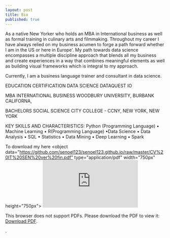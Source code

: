 ```yaml
---
layout: post
title: Bio
published: true
---
```

As a native New Yorker who holds an MBA in International business as well as formal training in culinary arts and filmmaking.  Throughout my career I have always relied on my business acumen to forge a path forward whether I am in the US or here in Europe'.  My path towards data science encompasses a multiple discipline approach that blends all my business and create experiences in a way that combines meaningful elements as well as building visual frameworks which is integral to my approach.

Currently, I am a business language trainer and consultant in data science. 

EDUCATION 
CERTIFICATION DATA SCIENCE
DATAQUEST IO 
 
MBA INTERNATIONAL BUSINESS
WOODBURY UNIVERSITY, BURBANK CALIFORNA,  

BACHELORS SOCIAL SCIENCE
CITY COLLEGE - CCNY, NEW YORK, NEW YORK 

KEY SKILLS AND CHARACTERISTICS: 
Python (Programming Language) • Machine Learning • R(Programming Language) •Data Science • Data Analysis • SQL • Statistics • Data Mining • Deep Learning • Spark

To download my here <object data="https://github.com/senoel123/senoel123.github.io/raw/master/CV%20IT%20SEN%20ver%20fin.pdf” type="application/pdf" width="750px" height="750px">
    <embed src="https://github.com/senoel123/senoel123.github.io/raw/master/CV%20IT%20SEN%20ver%20fin.pdf" type="application/pdf">
        <p>This browser does not support PDFs. Please download the PDF to view it: <a href="https://github.com/senoel123/senoel123.github.io/raw/master/CV%20IT%20SEN%20ver%20fin.pdf">Download PDF</a>.</p>
    </embed>
</object>
.
